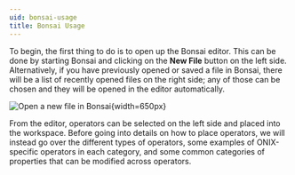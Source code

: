```yaml
---
uid: bonsai-usage
title: Bonsai Usage
---
```


To begin, the first thing to do is to open up the Bonsai editor. This can be done by starting Bonsai and clicking on the **New File** button on the left side. Alternatively, if you have previously opened or saved a file in Bonsai, there will be a list of recently opened files on the right side; any of those can be chosen and they will be opened in the editor automatically.

![Open a new file in Bonsai](../../images/bonsai-splash-page-new-file.png){width=650px}

From the editor, operators can be selected on the left side and placed into the workspace. Before going into details on how to place operators, we will instead go over the different types of operators, some examples of ONIX-specific operators in each category, and some common categories of properties that can be modified across operators.
